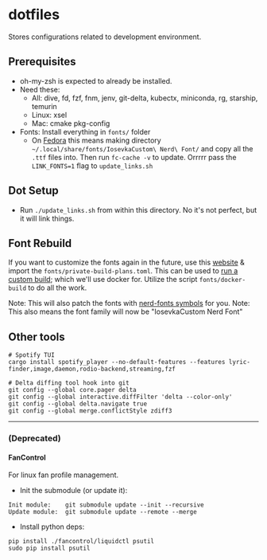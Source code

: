 # dotfiles
Stores configurations related to development environment.

## Prerequisites
- oh-my-zsh is expected to already be installed.
- Need these: 
  - All: dive, fd, fzf, fnm, jenv, git-delta, kubectx, miniconda, rg, starship, temurin
  - Linux: xsel
  - Mac: cmake pkg-config
- Fonts: Install everything in `fonts/` folder
  - On [Fedora](https://docs.fedoraproject.org/en-US/quick-docs/fonts/#user-fonts--command-line) this means making directory `~/.local/share/fonts/IosevkaCustom\ Nerd\ Font/` and copy all the `.ttf` files into. Then run `fc-cache -v` to update. Orrrrr pass the `LINK_FONTS=1` flag to `update_links.sh`

## Dot Setup
- Run `./update_links.sh` from within this directory. No it's not perfect, but it will link things.

## Font Rebuild
If you want to customize the fonts again in the future, use this [website](https://typeof.net/Iosevka/customizer) & import the `fonts/private-build-plans.toml`. This can be used to [run a custom build](https://github.com/be5invis/Iosevka/blob/main/doc/custom-build.md); which we'll use docker for. Utilize the script `fonts/docker-build` to do all the work.

Note: This will also patch the fonts with [nerd-fonts symbols](https://github.com/ryanoasis/nerd-fonts/wiki/ScriptOptions) for you.
Note: This also means the font family will now be "IosevkaCustom Nerd Font"

## Other tools
```
# Spotify TUI
cargo install spotify_player --no-default-features --features lyric-finder,image,daemon,rodio-backend,streaming,fzf

# Delta diffing tool hook into git
git config --global core.pager delta
git config --global interactive.diffFilter 'delta --color-only'
git config --global delta.navigate true
git config --global merge.conflictStyle zdiff3
```

---

### (Deprecated)

#### FanControl

For linux fan profile management.

- Init the submodule (or update it):
```
Init module:    git submodule update --init --recursive
Update module:  git submodule update --remote --merge
```

- Install python deps:
```
pip install ./fancontrol/liquidctl psutil
sudo pip install psutil
```
